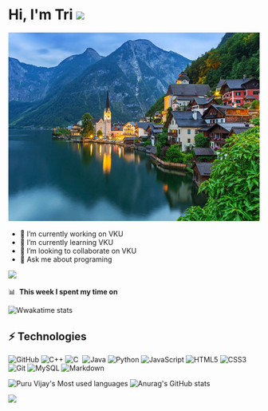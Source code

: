 # Hi, I'm Tri <img src="https://github.com/Light-City/Light-City/blob/main/wave.gif?raw=true" width="20px">
<img src="https://github.com/Bin-08-01/Bin-08-01/blob/main/bg.jpg?raw=true">

- 🔭 I’m currently working on VKU
- 🌱 I’m currently learning VKU
- 👯 I’m looking to collaborate on VKU
- 💬 Ask me about programing

![](https://github-profile-summary-cards.vercel.app/api/cards/profile-details?username=Bin-08-01&theme=nord_dark)

<!-- START_SECTION: waka -->
📊 &nbsp;**This week I spent my time on**

![Wwakatime stats](https://github-readme-stats-taupe-two.vercel.app/api/wakatime?username=Bin_08_01&hide_title=true&hide_border=true&langs_count=5&bg_color=00000000&text_color=777)
<!-- END_SECTION: waka --> 
## ⚡ Technologies
![GitHub](https://img.shields.io/badge/-GitHub-181717?style=flat-square&logo=github)
![C++](https://img.shields.io/badge/-C++-00599C?style=flat-square&logo=c)
![C](https://img.shields.io/badge/-C-05122A?style=flat&logo=C&logoColor=A8B9CC)&nbsp;
![Java](https://img.shields.io/badge/-java-E34A86?style=flat-square&logo=java)
![Python](https://img.shields.io/badge/-Python-black?style=flat-square&logo=Python)
![JavaScript](https://img.shields.io/badge/-JavaScript-black?style=flat-square&logo=javascript)
![HTML5](https://img.shields.io/badge/-HTML5-E34F26?style=flat-square&logo=html5&logoColor=white)
![CSS3](https://img.shields.io/badge/-CSS3-1572B6?style=flat-square&logo=css3)
![Git](https://img.shields.io/badge/-Git-black?style=flat-square&logo=git)
![MySQL](https://img.shields.io/badge/-MySQL-black?style=flat-square&logo=mysql)
![Markdown](https://img.shields.io/badge/-Markdown-05122A?style=flat&logo=markdown)

<!--[![Top Langs](https://github-readme-stats.vercel.app/api/top-langs/?username=Bin-08-01&layout=compact)](https://github.com/anuraghazra/github-readme-stats)-->

<p align='center'>

  ![Puru Vijay's Most used languages](https://github-readme-stats.vercel.app/api/top-langs?username=Bin-08-01&show_icons=true&count_private=true&theme=gotham)
  ![Anurag's GitHub stats](https://github-readme-stats.vercel.app/api?username=Bin-08-01&show_icons=true&theme=onedark)
</p>



![](https://komarev.com/ghpvc/?username=Bin-08-01&color=blue)
